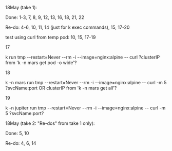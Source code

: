 18May (take 1):
<p>Done: 1-3, 7, 8, 9, 12, 13, 16, 18, 21, 22</p>
<p>Re-do: 4-6, 10, 11, 14 (just for k exec commands), 15, 17-20</p>

<p>test using curl from temp pod: 10, 15, 17-19</p>
<p>17</p>
<p>k run tmp --restart=Never --rm -i --image=nginx:alpine -- curl ?clusterIP from 'k -n mars get pod -o wide'?</p>
<p>18</p>
<p>k -n mars run tmp --restart=Never --rm -i --image=nginx:alpine -- curl -m 5 ?svcName:port OR clusterIP from 'k -n mars get all'?</p>
<p>19</p>
<p>k -n jupiter run tmp --restart=Never --rm -i --image=nginx:alpine -- curl -m 5 ?svcName:port?</p>

18May (take 2: "Re-dos" from take 1 only):
<p>Done: 5, 10</p>
<p>Re-do: 4, 6, 14</p>
